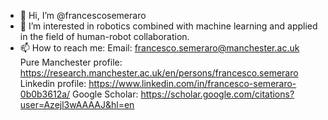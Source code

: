 - 👋 Hi, I’m @francescosemeraro
- 👀 I’m interested in robotics combined with machine learning and applied in the field of human-robot collaboration.
- 📫 How to reach me:
  Email: francesco.semeraro@manchester.ac.uk
  Pure Manchester profile: https://research.manchester.ac.uk/en/persons/francesco.semeraro
  Linkedin profile: https://www.linkedin.com/in/francesco-semeraro-0b0b3612a/
  Google Scholar: https://scholar.google.com/citations?user=Azejl3wAAAAJ&hl=en
  

<!---
francescosemeraro/francescosemeraro is a ✨ special ✨ repository because its `README.md` (this file) appears on your GitHub profile.
You can click the Preview link to take a look at your changes.
--->
